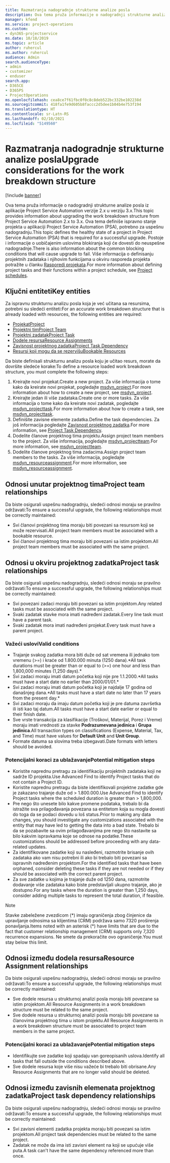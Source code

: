 ```yaml
---
title: Razmatranja nadogradnje strukturne analize posla
description: Ova tema pruža informacije o nadogradnji strukturne analize posla iz aplikacije Project Service Automation verzije 2.x u verziju 3.x.
manager: kfend
ms.service: project-operations
ms.custom:
- dyn365-projectservice
ms.date: 10/18/2019
ms.topic: article
author: ruhercul
ms.author: ruhercul
audience: Admin
search.audienceType:
- admin
- customizer
- enduser
search.app:
- D365CE
- D365PS
- ProjectOperations
ms.openlocfilehash: cea8ce7f61fbc0f0c8c8deb522bc332be102238d
ms.sourcegitcommit: 418fa1fe9d605b8faccc2d5dee1b04b4e753f194
ms.translationtype: HT
ms.contentlocale: sr-Latn-RS
ms.lasthandoff: 02/10/2021
ms.locfileid: "5149560"
---
```

# <a name="upgrade-considerations-for-the-work-breakdown-structure"></a><span data-ttu-id="22d07-103">Razmatranja nadogradnje strukturne analize posla</span><span class="sxs-lookup"><span data-stu-id="22d07-103">Upgrade considerations for the work breakdown structure</span></span>

[!include [banner](../includes/psa-now-project-operations.md)]

<span data-ttu-id="22d07-104">Ova tema pruža informacije o nadogradnji strukturne analize posla iz aplikacije Project Service Automation verzije 2.x u verziju 3.x.</span><span class="sxs-lookup"><span data-stu-id="22d07-104">This topic provides information about upgrading the work breakdown structure from Project Service Automation 2.x to 3.x.</span></span> <span data-ttu-id="22d07-105">Ova tema definiše ispravno stanje projekta u aplikaciji Project Service Automation (PSA), potrebno za uspešnu nadogradnju.</span><span class="sxs-lookup"><span data-stu-id="22d07-105">This topic defines the healthy state of a project in Project Service Automation (PSA) that is required for a successful upgrade.</span></span> <span data-ttu-id="22d07-106">Postoje i informacije o uobičajenim uslovima blokiranja koji će dovesti do neuspešne nadogradnje.</span><span class="sxs-lookup"><span data-stu-id="22d07-106">There is also information about the common blocking conditions that will cause upgrade to fail.</span></span> <span data-ttu-id="22d07-107">Više informacija o definisanju projektnih zadataka i njihovim funkcijama u okviru rasporeda projekta potražite u članku [Rasporedi projekata](project-creating.md).</span><span class="sxs-lookup"><span data-stu-id="22d07-107">For more information about defining project tasks and their functions within a project schedule, see [Project schedules](project-creating.md).</span></span>

## <a name="key-entities"></a><span data-ttu-id="22d07-108">Ključni entiteti</span><span class="sxs-lookup"><span data-stu-id="22d07-108">Key entities</span></span>
<span data-ttu-id="22d07-109">Za ispravnu strukturnu analizu posla koja je već učitana sa resursima, potrebni su sledeći entiteti:</span><span class="sxs-lookup"><span data-stu-id="22d07-109">For an accurate work breakdown structure that is already loaded with resources, the following entities are required:</span></span>

- [<span data-ttu-id="22d07-110">Projekat</span><span class="sxs-lookup"><span data-stu-id="22d07-110">Project</span></span>](https://docs.microsoft.com/dynamics365/customerengagement/on-premises/developer/entities/msdyn_project)
- [<span data-ttu-id="22d07-111">Projektni tim</span><span class="sxs-lookup"><span data-stu-id="22d07-111">Project Team</span></span>](https://docs.microsoft.com/dynamics365/customerengagement/on-premises/developer/entities/msdyn_projectteam)
- [<span data-ttu-id="22d07-112">Projektni zadatak</span><span class="sxs-lookup"><span data-stu-id="22d07-112">Project Task</span></span>](https://docs.microsoft.com/dynamics365/customerengagement/on-premises/developer/entities/msdyn_projecttask)
- [<span data-ttu-id="22d07-113">Dodele resursa</span><span class="sxs-lookup"><span data-stu-id="22d07-113">Resource Assignments</span></span>](https://docs.microsoft.com/dynamics365/customerengagement/on-premises/developer/entities/msdyn_resourceassignment)
- [<span data-ttu-id="22d07-114">Zavisnost projektnog zadatka</span><span class="sxs-lookup"><span data-stu-id="22d07-114">Project Task Dependency</span></span>](https://docs.microsoft.com/dynamics365/customerengagement/on-premises/developer/entities/msdyn_projecttaskdependency)
- [<span data-ttu-id="22d07-115">Resursi koji mogu da se rezervišu</span><span class="sxs-lookup"><span data-stu-id="22d07-115">Bookable Resources</span></span>](https://docs.microsoft.com/dynamics365/customerengagement/on-premises/developer/entities/bookableresource)

<span data-ttu-id="22d07-116">Da biste definisali strukturnu analizu posla koju je učitao resurs, morate da dovršite sledeće korake:</span><span class="sxs-lookup"><span data-stu-id="22d07-116">To define a resource loaded work breakdown structure, you must complete the following steps:</span></span>

1. <span data-ttu-id="22d07-117">Kreirajte novi projekat.</span><span class="sxs-lookup"><span data-stu-id="22d07-117">Create a new project.</span></span> <span data-ttu-id="22d07-118">Za više informacija o tome kako da kreirate novi projekat, pogledajte [msdyn_project](https://docs.microsoft.com/dynamics365/customerengagement/on-premises/developer/entities/msdyn_project).</span><span class="sxs-lookup"><span data-stu-id="22d07-118">For more information about how to create a new project, see [msdyn_project](https://docs.microsoft.com/dynamics365/customerengagement/on-premises/developer/entities/msdyn_project).</span></span>
2. <span data-ttu-id="22d07-119">Kreirajte jedan ili više zadataka.</span><span class="sxs-lookup"><span data-stu-id="22d07-119">Create one or more tasks.</span></span> <span data-ttu-id="22d07-120">Za više informacija o tome kako da kreirate novi zadatak, pogledajte [msdyn_projecttask](https://docs.microsoft.com/dynamics365/customerengagement/on-premises/developer/entities/msdyn_projecttask).</span><span class="sxs-lookup"><span data-stu-id="22d07-120">For more information about how to create a task, see [msdyn_projecttask](https://docs.microsoft.com/dynamics365/customerengagement/on-premises/developer/entities/msdyn_projecttask).</span></span>
3. <span data-ttu-id="22d07-121">Definišite zavisne elemente zadatka.</span><span class="sxs-lookup"><span data-stu-id="22d07-121">Define the task dependencies.</span></span> <span data-ttu-id="22d07-122">Za još informacija pogledajte [Zavisnost projektnog zadatka](https://docs.microsoft.com/dynamics365/customerengagement/on-premises/developer/entities/msdyn_projecttaskdependency).</span><span class="sxs-lookup"><span data-stu-id="22d07-122">For more information, see [Project Task Dependency](https://docs.microsoft.com/dynamics365/customerengagement/on-premises/developer/entities/msdyn_projecttaskdependency).</span></span>
4. <span data-ttu-id="22d07-123">Dodelite članove projektnog tima projektu.</span><span class="sxs-lookup"><span data-stu-id="22d07-123">Assign project team members to the project.</span></span> <span data-ttu-id="22d07-124">Za više informacija, pogledajte [msdyn_projectteam](https://docs.microsoft.com/dynamics365/customerengagement/on-premises/developer/entities/msdyn_projectteam).</span><span class="sxs-lookup"><span data-stu-id="22d07-124">For more information, see [msdyn_projectteam](https://docs.microsoft.com/dynamics365/customerengagement/on-premises/developer/entities/msdyn_projectteam).</span></span>
5. <span data-ttu-id="22d07-125">Dodelite članove projektnog tima zadacima.</span><span class="sxs-lookup"><span data-stu-id="22d07-125">Assign project team members to the tasks.</span></span> <span data-ttu-id="22d07-126">Za više informacija, pogledajte [msdyn_resourceassignment](https://docs.microsoft.com/dynamics365/customerengagement/on-premises/developer/entities/msdyn_resourceassignment).</span><span class="sxs-lookup"><span data-stu-id="22d07-126">For more information, see [msdyn_resourceassignment](https://docs.microsoft.com/dynamics365/customerengagement/on-premises/developer/entities/msdyn_resourceassignment).</span></span>

## <a name="project-team-relationships"></a><span data-ttu-id="22d07-127">Odnosi unutar projektnog tima</span><span class="sxs-lookup"><span data-stu-id="22d07-127">Project team relationships</span></span>

<span data-ttu-id="22d07-128">Da biste osigurali uspešnu nadogradnju, sledeći odnosi moraju se pravilno održavati:</span><span class="sxs-lookup"><span data-stu-id="22d07-128">To ensure a successful upgrade, the following relationships must be correctly maintained:</span></span>
- <span data-ttu-id="22d07-129">Svi članovi projektnog tima moraju biti povezani sa resursom koji se može rezervisati.</span><span class="sxs-lookup"><span data-stu-id="22d07-129">All project team members must be associated with a bookable resource.</span></span>
- <span data-ttu-id="22d07-130">Svi članovi projektnog tima moraju biti povezani sa istim projektom.</span><span class="sxs-lookup"><span data-stu-id="22d07-130">All project team members must be associated with the same project.</span></span> 

## <a name="project-task-relationships"></a><span data-ttu-id="22d07-131">Odnosi u okviru projektnog zadatka</span><span class="sxs-lookup"><span data-stu-id="22d07-131">Project task relationships</span></span>
<span data-ttu-id="22d07-132">Da biste osigurali uspešnu nadogradnju, sledeći odnosi moraju se pravilno održavati:</span><span class="sxs-lookup"><span data-stu-id="22d07-132">To ensure a successful upgrade, the following relationships must be correctly maintained:</span></span>

- <span data-ttu-id="22d07-133">Svi povezani zadaci moraju biti povezani sa istim projektom.</span><span class="sxs-lookup"><span data-stu-id="22d07-133">Any related tasks must be associated with the same project.</span></span>
- <span data-ttu-id="22d07-134">Svaki zadatak stavke mora imati nadređeni zadatak.</span><span class="sxs-lookup"><span data-stu-id="22d07-134">Every line task must have a parent task.</span></span>
- <span data-ttu-id="22d07-135">Svaki zadatak mora imati nadređeni projekat.</span><span class="sxs-lookup"><span data-stu-id="22d07-135">Every task must have a parent project.</span></span>

### <a name="valid-conditions"></a><span data-ttu-id="22d07-136">Važeći uslovi</span><span class="sxs-lookup"><span data-stu-id="22d07-136">Valid conditions</span></span>

- <span data-ttu-id="22d07-137">Trajanje svakog zadatka mora biti duže od sat vremena ili jednako tom vremenu (>=) i kraće od 1.800.000 minuta (1250 dana).\*</span><span class="sxs-lookup"><span data-stu-id="22d07-137">All task durations must be greater than or equal to (>=) one hour and less than 1,800,000 minutes (1,250 days).\*</span></span>
- <span data-ttu-id="22d07-138">Svi zadaci moraju imati datum početka koji nije pre 1.1.2000.\*</span><span class="sxs-lookup"><span data-stu-id="22d07-138">All tasks must have a start date no earlier than 2000/01/01.\*</span></span>
- <span data-ttu-id="22d07-139">Svi zadaci moraju imati datum početka koji je najdalje 17 godina od današnjeg dana.\*</span><span class="sxs-lookup"><span data-stu-id="22d07-139">All tasks must have a start date no later than 17 years from the present day.\*</span></span>
- <span data-ttu-id="22d07-140">Svi zadaci moraju da imaju datum početka koji je pre datuma završetka ili isti kao taj datum.</span><span class="sxs-lookup"><span data-stu-id="22d07-140">All tasks must have a start date earlier or equal to their finish date.</span></span>
- <span data-ttu-id="22d07-141">Sve vrste transakcija za klasifikacije (Troškovi, Materijal, Porez i Vreme) moraju imati vrednosti za stavke **Podrazumevana jedinica** i **Grupa jedinica**.</span><span class="sxs-lookup"><span data-stu-id="22d07-141">All transaction types on classifications (Expense, Material, Tax, and Time) must have values for **Default Unit** and **Unit Group**.</span></span>
- <span data-ttu-id="22d07-142">Formate datuma sa slovima treba izbegavati.</span><span class="sxs-lookup"><span data-stu-id="22d07-142">Date formats with letters should be avoided.</span></span>

### <a name="potential-mitigation-steps"></a><span data-ttu-id="22d07-143">Potencijalni koraci za ublažavanje</span><span class="sxs-lookup"><span data-stu-id="22d07-143">Potential mitigation steps</span></span>
- <span data-ttu-id="22d07-144">Koristite naprednu pretragu za identifikaciju projektnih zadataka koji ne sadrže ID projekta.</span><span class="sxs-lookup"><span data-stu-id="22d07-144">Use Advanced Find to identify Project tasks that do not contain a Project ID.</span></span>
- <span data-ttu-id="22d07-145">Koristite naprednu pretragu da biste identifikovali projektne zadatke gde je zakazano trajanje duže od > 1.800.000.</span><span class="sxs-lookup"><span data-stu-id="22d07-145">Use Advanced Find to identify Project tasks where the scheduled duration is greater than > 1,800,000.</span></span>
- <span data-ttu-id="22d07-146">Pre nego što unesete bilo kakve promene podataka, trebalo bi da istražite sva prilagođavanja povezana sa entitetom koja su mogla dovesti do toga da se podaci dovedu u loš status.</span><span class="sxs-lookup"><span data-stu-id="22d07-146">Prior to making any data changes, you should investigate any customizations associated with the entity that may have led to getting the data into a bad state.</span></span> <span data-ttu-id="22d07-147">Trebalo bi da se pozabavite sa ovim prilagođavanjima pre nego što nastavite sa bilo kakvim ispravkama koje se odnose na podatke.</span><span class="sxs-lookup"><span data-stu-id="22d07-147">These customizations should be addressed before proceeding with any data-related updates.</span></span>
- <span data-ttu-id="22d07-148">Za identifikovane zadatke koji su nasleđeni, razmotrite brisanje ovih zadataka ako vam nisu potrebni ili ako bi trebalo biti povezani sa ispravnih nadređenim projektom.</span><span class="sxs-lookup"><span data-stu-id="22d07-148">For the identified tasks that have been orphaned, consider deleting these tasks if they are not needed or if they should be associated with the correct parent project.</span></span>
- <span data-ttu-id="22d07-149">Za sve zadatke u kojima je trajanje duže od 1250 dana, razmotrite dodavanje više zadataka kako biste predstavljali ukupno trajanje, ako je dostupno.</span><span class="sxs-lookup"><span data-stu-id="22d07-149">For any tasks where the duration is greater than 1,250 days, consider adding multiple tasks to represent the total duration, if feasible.</span></span>

> [!NOTE]
> <span data-ttu-id="22d07-150">Stavke zabeležene zvezdicom (\*) imaju ograničenja zbog činjenice da upravljanje odnosima sa klijentima (CRM) podržava samo 7320 proširenja ponavljanja.</span><span class="sxs-lookup"><span data-stu-id="22d07-150">Items noted with an asterisk (\*) have limits that are due to the fact that customer relationship management (CRM) supports only 7,320 recurrence expansions.</span></span> <span data-ttu-id="22d07-151">Ne smete da prekoračite ovo ograničenje.</span><span class="sxs-lookup"><span data-stu-id="22d07-151">You must stay below this limit.</span></span>

## <a name="resource-assignment-relationships"></a><span data-ttu-id="22d07-152">Odnosi između dodela resursa</span><span class="sxs-lookup"><span data-stu-id="22d07-152">Resource Assignment relationships</span></span>
<span data-ttu-id="22d07-153">Da biste osigurali uspešnu nadogradnju, sledeći odnosi moraju se pravilno održavati:</span><span class="sxs-lookup"><span data-stu-id="22d07-153">To ensure a successful upgrade, the following relationships must be correctly maintained:</span></span>

- <span data-ttu-id="22d07-154">Sve dodele resursa u strukturnoj analizi posla moraju biti povezane sa istim projektom.</span><span class="sxs-lookup"><span data-stu-id="22d07-154">All Resource Assignments in a work breakdown structure must be related to the same project.</span></span>
- <span data-ttu-id="22d07-155">Sve dodele resursa u strukturnoj analizi posla moraju biti povezane sa članovima projektnog tima u istom projektu.</span><span class="sxs-lookup"><span data-stu-id="22d07-155">All Resource Assignments in a work breakdown structure must be associated to project team members in the same project.</span></span>

### <a name="potential-mitigation-steps"></a><span data-ttu-id="22d07-156">Potencijalni koraci za ublažavanje</span><span class="sxs-lookup"><span data-stu-id="22d07-156">Potential mitigation steps</span></span>
- <span data-ttu-id="22d07-157">Identifikujte sve zadatke koji spadaju van goreopisanih uslova.</span><span class="sxs-lookup"><span data-stu-id="22d07-157">Identify all tasks that fall outside the conditions described above.</span></span>  
- <span data-ttu-id="22d07-158">Sve dodele resursa koje više nisu važeće bi trebalo biti obrisane.</span><span class="sxs-lookup"><span data-stu-id="22d07-158">Any Resource Assignments that are no longer valid should be deleted.</span></span>

## <a name="project-task-dependency-relationships"></a><span data-ttu-id="22d07-159">Odnosi između zavisnih elemenata projektnog zadatka</span><span class="sxs-lookup"><span data-stu-id="22d07-159">Project task dependency relationships</span></span>
<span data-ttu-id="22d07-160">Da biste osigurali uspešnu nadogradnju, sledeći odnosi moraju se pravilno održavati:</span><span class="sxs-lookup"><span data-stu-id="22d07-160">To ensure a successful upgrade, the following relationships must be correctly maintained:</span></span>

- <span data-ttu-id="22d07-161">Svi zavisni elementi zadatka projekta moraju biti povezani sa istim projektom.</span><span class="sxs-lookup"><span data-stu-id="22d07-161">All project task dependencies must be related to the same project.</span></span>
- <span data-ttu-id="22d07-162">Zadatak ne može da ima isti zavisni element na koji se upućuje više puta.</span><span class="sxs-lookup"><span data-stu-id="22d07-162">A task can't have the same dependency referenced more than once.</span></span>
